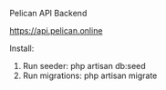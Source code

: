 Pelican API Backend

https://api.pelican.online


Install:

1) Run seeder: php artisan db:seed
2) Run migrations: php artisan migrate
